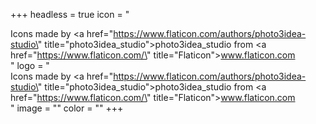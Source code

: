 +++
headless = true
icon = "<div>Icons made by <a href=\"https://www.flaticon.com/authors/photo3idea-studio\" title=\"photo3idea_studio\">photo3idea_studio</a> from <a href=\"https://www.flaticon.com/\" title=\"Flaticon\">www.flaticon.com</a></div>"
logo = "<div>Icons made by <a href=\"https://www.flaticon.com/authors/photo3idea-studio\" title=\"photo3idea_studio\">photo3idea_studio</a> from <a href=\"https://www.flaticon.com/\" title=\"Flaticon\">www.flaticon.com</a></div>"
image = ""
color = ""
+++
